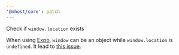 ```yaml
---
'@nhost/core': patch
---
```


Check if `window.location` exists

When using [Expo](https://expo.dev/), `window` can be an object while `window.location` is `undefined`. It lead to [this issue](https://github.com/nhost/nhost/issues/309).
